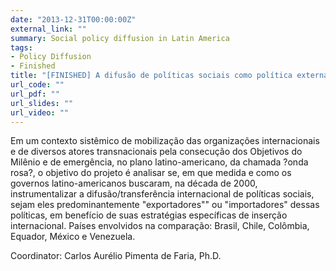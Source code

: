 ```yaml
---
date: "2013-12-31T00:00:00Z"
external_link: ""
summary: Social policy diffusion in Latin America
tags:
- Policy Diffusion
- Finished
title: "[FINISHED] A difusão de políticas sociais como política externa na América Latina da década de 2000: um estudo comparativo"
url_code: ""
url_pdf: ""
url_slides: ""
url_video: ""
---
```


Em um contexto sistêmico de mobilização das organizações internacionais e de diversos atores transnacionais pela consecução dos Objetivos do Milênio e de emergência, no plano latino-americano, da chamada ?onda rosa?, o objetivo do projeto é analisar se, em que medida e como os governos latino-americanos buscaram, na década de 2000, instrumentalizar a difusão/transferência internacional de políticas sociais, sejam eles predominantemente "exportadores"" ou "importadores" dessas políticas, em benefício de suas estratégias específicas de inserção internacional. Países envolvidos na comparação: Brasil, Chile, Colômbia, Equador, México e Venezuela.

Coordinator: Carlos Aurélio Pimenta de Faria, Ph.D.